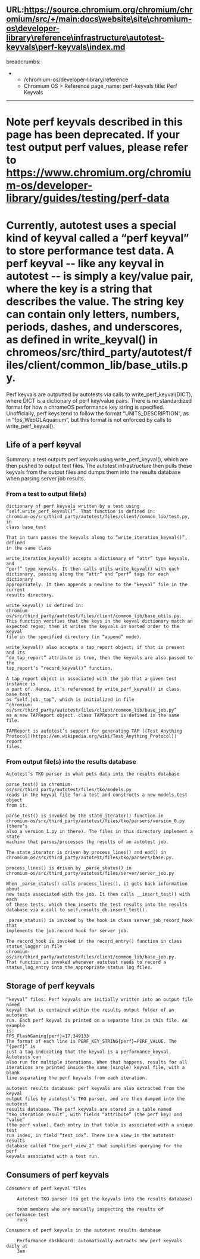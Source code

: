 URL:https://source.chromium.org/chromium/chromium/src/+/main:docs\website\site\chromium-os\developer-library\reference\infrastructure\autotest-keyvals\perf-keyvals\index.md
---
breadcrumbs:
- - /chromium-os/developer-library/reference
  - Chromium OS > Reference
page_name: perf-keyvals
title: Perf Keyvals
---

# Note perf keyvals described in this page has been deprecated. If your test output perf values, please refer to <https://www.chromium.org/chromium-os/developer-library/guides/testing/perf-data>

# Currently, autotest uses a special kind of keyval called a “perf keyval” to store performance test data. A perf keyval -- like any keyval in autotest -- is simply a key/value pair, where the key is a string that describes the value. The string key can contain only letters, numbers, periods, dashes, and underscores, as defined in write_keyval() in chromeos/src/third_party/autotest/files/client/common_lib/base_utils.py.

Perf keyvals are outputted by autotests via calls to write_perf_keyval(DICT),
where DICT is a dictionary of perf key/value pairs. There is no standardized
format for how a chromeOS performance key string is specified. Unofficially,
perf keys tend to follow the format “UNITS_DESCRIPTION”, as in
“fps_WebGLAquarium”, but this format is not enforced by calls to
write_perf_keyval().

## Life of a perf keyval

Summary: a test outputs perf keyvals using write_perf_keyval(), which are then
pushed to output text files. The autotest infrastructure then pulls these
keyvals from the output files and dumps them into the results database when
parsing server job results.

### From a test to output file(s)

    dictionary of perf keyvals written by a test using
    “self.write_perf_keyval()”. That function is defined in:
    chromium-os/src/third_party/autotest/files/client/common_lib/test.py, in
    class base_test

    That in turn passes the keyvals along to “write_iteration_keyval()”, defined
    in the same class

    write_iteration_keyval() accepts a dictionary of “attr” type keyvals, and
    “perf” type keyvals. It then calls utils.write_keyval() with each
    dictionary, passing along the “attr” and “perf” tags for each dictionary
    appropriately. It then appends a newline to the “keyval” file in the current
    results directory.

    write_keyval() is defined in:
    chromium-os/src/third_party/autotest/files/client/common_lib/base_utils.py.
    This function verifies that the keys in the keyval dictionary match an
    expected regex; then it writes the keyvals in sorted order to the keyval
    file in the specified directory (in “append” mode).

    write_keyval() also accepts a tap_report object; if that is present and its
    “do_tap_report” attribute is true, then the keyvals are also passed to the
    tap_report’s “record_keyval()” function.

    A tap_report object is associated with the job that a given test instance is
    a part of. Hence, it’s referenced by write_perf_keyval() in class base_test
    as “self.job._tap”, which is initialized in file
    “chromium-os/src/third_party/autotest/files/client/common_lib/base_job.py”
    as a new TAPReport object. class TAPReport is defined in the same file.

    TAPReport is autotest’s support for generating TAP ([Test Anything
    Protocol](https://en.wikipedia.org/wiki/Test_Anything_Protocol)) report
    files.

### From output file(s) into the results database

    Autotest’s TKO parser is what puts data into the results database

    parse_test() in chromium-os/src/third_party/autotest/files/tko/models.py
    reads in the keyval file for a test and constructs a new models.test object
    from it.

    parse_test() is invoked by the state_iterator() function in
    chromium-os/src/third_party/autotest/files/tko/parsers/version_0.py (there’s
    also a version_1.py in there). The files in this directory implement a state
    machine that parses/processes the results of an autotest job.

    The state_iterator is driven by process_lines() and end() in
    chromium-os/src/third_party/autotest/files/tko/parsers/base.py.

    process_lines() is driven by _parse_status() in
    chromium-os/src/third_party/autotest/files/server/server_job.py

    When _parse_status() calls process_lines(), it gets back information about
    new tests associated with the job. It then calls __insert_test() with each
    of these tests, which then inserts the test results into the results
    database via a call to self.results_db.insert_test().

    _parse_status() is invoked by the hook in class server_job_record_hook that
    implements the job.record hook for server job.

    The record_hook is invoked in the record_entry() function in class
    status_logger in file
    chromium-os/src/third_party/autotest/files/client/common_lib/base_job.py.
    That function is invoked whenever autotest needs to record a
    status_log_entry into the appropriate status log files.

## Storage of perf keyvals

    “keyval” files: Perf keyvals are initially written into an output file named
    keyval that is contained within the results output folder of an autotest
    run. Each perf keyval is printed on a separate line in this file. An example
    is:
    FPS_FlashGaming{perf}=17.349133
    The format of each line is PERF_KEY_STRING{perf}=PERF_VALUE. The “{perf}” is
    just a tag indicating that the keyval is a performance keyval. Autotests can
    also run for multiple iterations. When that happens, results for all
    iterations are printed inside the same (single) keyval file, with a blank
    line separating the perf keyvals from each iteration.

    autotest results database: perf keyvals are also extracted from the keyval
    output files by autotest’s TKO parser, and are then dumped into the autotest
    results database. The perf keyvals are stored in a table named
    “tko_iteration_result”, with fields “attribute” (the perf key) and “value”
    (the perf value). Each entry in that table is associated with a unique test
    run index, in field “test_idx”. There is a view in the autotest results
    database called “tko_perf_view_2” that simplifies querying for the perf
    keyvals associated with a test run.

## Consumers of perf keyvals

    Consumers of perf keyval files

        Autotest TKO parser (to get the keyvals into the results database)

        team members who are manually inspecting the results of performance test
        runs

    Consumers of perf keyvals in the autotest results database

        Performance dashboard: automatically extracts new perf keyvals daily at
        3am
